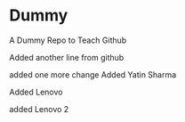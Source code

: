 # Dummy
A Dummy Repo to Teach Github

Added another line from github


added one more change
Added Yatin Sharma


Added Lenovo

added Lenovo 2
